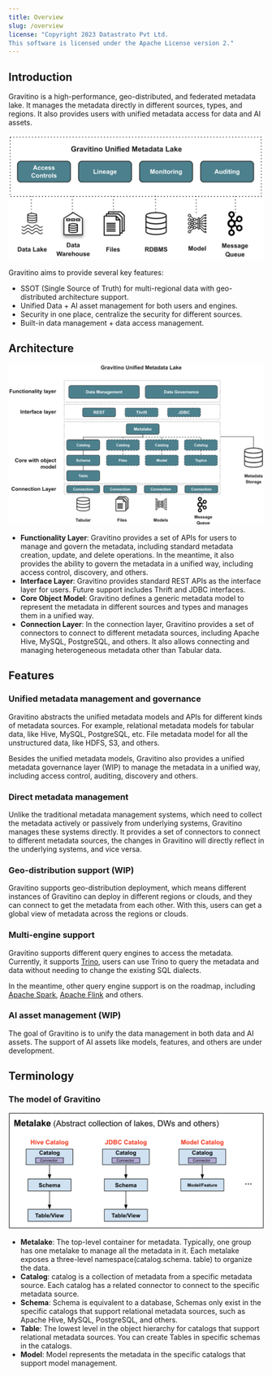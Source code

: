 ```yaml
---
title: Overview
slug: /overview
license: "Copyright 2023 Datastrato Pvt Ltd.
This software is licensed under the Apache License version 2."
---
```


## Introduction

Gravitino is a high-performance, geo-distributed, and federated metadata lake. It manages the
metadata directly in different sources, types, and regions. It also provides users with unified metadata access for data and AI assets.

![Gravitino Architecture](assets/gravitino-architecture.png)

Gravitino aims to provide several key features:

* SSOT (Single Source of Truth) for multi-regional data with geo-distributed architecture support.
* Unified Data + AI asset management for both users and engines.
* Security in one place, centralize the security for different sources.
* Built-in data management + data access management.

## Architecture

![Gravitino Model and Arch](assets/gravitino-model-arch.png)

* **Functionality Layer**: Gravitino provides a set of APIs for users to manage and govern the
  metadata, including standard metadata creation, update, and delete operations. In the meantime, it also provides the ability to govern the metadata in a unified way, including access control, discovery, and others.
* **Interface Layer**: Gravitino provides standard REST APIs as the interface layer for users. Future support includes Thrift and JDBC interfaces.
* **Core Object Model**: Gravitino defines a generic metadata model to represent the metadata in different sources and types and manages them in a unified way.
* **Connection Layer**: In the connection layer, Gravitino provides a set of connectors to connect to different metadata sources, including Apache Hive, MySQL, PostgreSQL, and others. It also allows connecting and managing heterogeneous metadata other than Tabular data.

## Features

### Unified metadata management and governance

Gravitino abstracts the unified metadata models and APIs for different kinds of metadata sources.
For example, relational metadata models for tabular data, like Hive, MySQL, PostgreSQL, etc.
File metadata model for all the unstructured data, like HDFS, S3, and others.

Besides the unified metadata models, Gravitino also provides a unified metadata governance layer
(WIP) to manage the metadata in a unified way, including access control, auditing, discovery and
others.

### Direct metadata management

Unlike the traditional metadata management systems, which need to collect the metadata
actively or passively from underlying systems, Gravitino manages these systems directly.
It provides a set of connectors to connect to different metadata sources,
the changes in Gravitino will directly reflect in the underlying systems, and vice versa.

### Geo-distribution support (WIP)

Gravitino supports geo-distribution deployment, which means different instances of Gravitino
can deploy in different regions or clouds, and they can connect to get
the metadata from each other. With this, users can get a global view of metadata across the
regions or clouds.

### Multi-engine support

Gravitino supports different query engines to access the metadata. Currently, it supports
[Trino](https://trino.io/), users can use Trino to query the metadata and data without needing to
change the existing SQL dialects.

In the meantime, other query engine support is on the roadmap, including
[Apache Spark](https://spark.apache.org/), [Apache Flink](https://flink.apache.org/) and others.

### AI asset management (WIP)

The goal of Gravitino is to unify the data management in both data and AI assets. The support of AI
assets like models, features, and others are under development.

## Terminology

### The model of Gravitino

![Gravitino Model](assets/metadata-model.png)

* **Metalake**: The top-level container for metadata. Typically, one group has one metalake
  to manage all the metadata in it. Each metalake exposes a three-level namespace(catalog.schema.
  table) to organize the data.
* **Catalog**: catalog is a collection of metadata from a specific metadata source.
  Each catalog has a related connector to connect to the specific metadata source.
* **Schema**: Schema is equivalent to a database, Schemas only exist in the specific catalogs
  that support relational metadata sources, such as Apache Hive, MySQL, PostgreSQL, and others.
* **Table**: The lowest level in the object hierarchy for catalogs that support relational
  metadata sources. You can create Tables in specific schemas in the catalogs.
* **Model**: Model represents the metadata in the specific catalogs that support model management.
